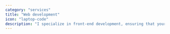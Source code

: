 ```yaml
---
category: "services"
title: "Web development"
icon: "laptop-code"
description: "I specialize in front-end development, ensuring that your website or application meets the latest standards in accessibility, security, and performance without complicating its design."
---
```

